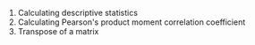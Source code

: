 1. Calculating descriptive statistics
2. Calculating Pearson's product moment correlation coefficient
3. Transpose of a matrix